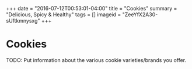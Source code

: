 +++
date = "2016-07-12T00:53:01-04:00"
title = "Cookies"
summary = "Delicious, Spicy & Healthy"
tags = []
imageid = "ZeeYfX2A30-sUftkmnysxg"
+++

# Cookies

TODO: Put information about the various cookie varieties/brands you offer. 